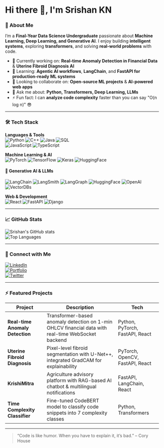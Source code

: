 # Hi there 👋, I'm Srishan KN

### 🌟 About Me
I’m a **Final-Year Data Science Undergraduate** passionate about **Machine Learning, Deep Learning, and Generative AI**. I enjoy building **intelligent systems**, exploring **transformers**, and solving **real-world problems** with code.

- 🔭 Currently working on: **Real-time Anomaly Detection in Financial Data** & **Uterine Fibroid Diagnosis AI**
- 🌱 Learning: **Agentic AI workflows**, **LangChain**, and **FastAPI for production-ready ML systems**
- 👯 Looking to collaborate on: **Open-source ML projects** & **AI-powered web apps**
- 💬 Ask me about: **Python, Transformers, Deep Learning, LLMs**
- ⚡ Fun fact: I can **analyze code complexity** faster than you can say "O(n log n)" 😎

---

### 🛠️ Tech Stack
**Languages & Tools**  
![Python](https://img.shields.io/badge/Python-3776AB?style=flat&logo=python&logoColor=white) 
![C++](https://img.shields.io/badge/C++-00599C?style=flat&logo=c%2B%2B&logoColor=white) 
![Java](https://img.shields.io/badge/Java-007396?style=flat&logo=java&logoColor=white) 
![SQL](https://img.shields.io/badge/SQL-4479A1?style=flat&logo=postgresql&logoColor=white)  
![JavaScript](https://img.shields.io/badge/JavaScript-F7DF1E?style=flat&logo=javascript&logoColor=black) 
![TypeScript](https://img.shields.io/badge/TypeScript-3178C6?style=flat&logo=typescript&logoColor=white)  

**Machine Learning & AI**  
![PyTorch](https://img.shields.io/badge/PyTorch-F05032?style=flat&logo=pytorch&logoColor=white) 
![TensorFlow](https://img.shields.io/badge/TensorFlow-FF6F00?style=flat&logo=tensorflow&logoColor=white) 
![Keras](https://img.shields.io/badge/Keras-D00000?style=flat&logo=keras&logoColor=white) 
![HuggingFace](https://img.shields.io/badge/HuggingFace-FF9900?style=flat&logo=huggingface&logoColor=white)  

#### **🧩 Generative AI & LLMs**
![LangChain](https://img.shields.io/badge/LangChain-1C3C3C?style=flat&logo=chainlink&logoColor=white)
![LangSmith](https://img.shields.io/badge/LangSmith-00897B?style=flat&logo=airtable&logoColor=white)
![LangGraph](https://img.shields.io/badge/LangGraph-4A148C?style=flat&logo=graph&logoColor=white)
![HuggingFace](https://img.shields.io/badge/HuggingFace-FFB000?style=flat&logo=huggingface&logoColor=white)
![OpenAI](https://img.shields.io/badge/OpenAI-412991?style=flat&logo=openai&logoColor=white)
![VectorDBs](https://img.shields.io/badge/Vector%20Databases-Qdrant%20%7C%20Pinecone%20%7C%20FAISS-blue?style=flat)

**Web & Development**  
![React](https://img.shields.io/badge/React-61DAFB?style=flat&logo=react&logoColor=black) 
![FastAPI](https://img.shields.io/badge/FastAPI-009688?style=flat&logo=fastapi&logoColor=white) 
![Django](https://img.shields.io/badge/Django-092E20?style=flat&logo=django&logoColor=white) 

---

### 📈 GitHub Stats
![Srishan's GitHub stats](https://github-readme-stats.vercel.app/api?username=srishxn&show_icons=true&theme=radical)  
![Top Languages](https://github-readme-stats.vercel.app/api/top-langs/?username=srishxn&layout=compact&theme=radical)

---

### 🔗 Connect with Me
[![LinkedIn](https://img.shields.io/badge/LinkedIn-0A66C2?style=flat&logo=linkedin&logoColor=white)](https://www.linkedin.com/in/your-linkedin/)  
[![Portfolio](https://img.shields.io/badge/Portfolio-FF5722?style=flat&logo=google-chrome&logoColor=white)](https://your-portfolio-link.com)  
[![Twitter](https://img.shields.io/badge/Twitter-1DA1F2?style=flat&logo=twitter&logoColor=white)](https://twitter.com/your-twitter)  

---

### ⚡ Featured Projects
| Project | Description | Tech |
|---------|-------------|------|
| **Real-time Anomaly Detection** | Transformer-based anomaly detection on 1-min OHLCV financial data with real-time WebSocket backend | Python, PyTorch, FastAPI, React |
| **Uterine Fibroid Diagnosis** | Pixel-level fibroid segmentation with U-Net++, integrated GradCAM for explainability | PyTorch, OpenCV, FastAPI, React |
| **KrishiMitra** | Agriculture advisory platform with RAG-based AI chatbot & multilingual notifications | FastAPI, LangChain, React |
| **Time Complexity Classifier** | Fine-tuned CodeBERT model to classify code snippets into 7 complexity classes | Python, Transformers |

---

> “Code is like humor. When you have to explain it, it’s bad.” – Cory House
